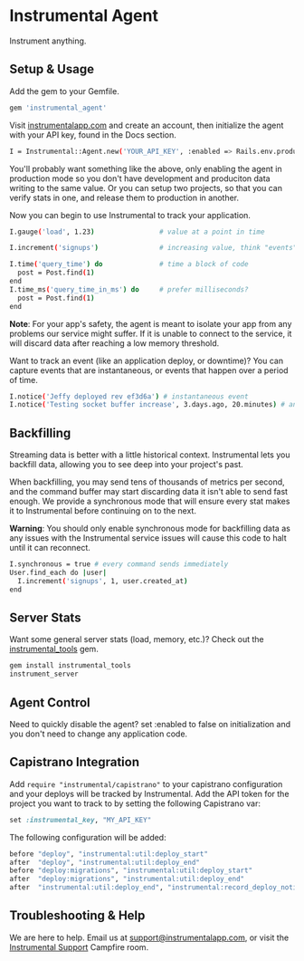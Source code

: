 # Instrumental Agent

Instrument anything.

## Setup & Usage

Add the gem to your Gemfile.

```sh
gem 'instrumental_agent'
```

Visit [instrumentalapp.com](instrumentalapp.com) and create an account,
then  initialize the agent with your API key, found in the Docs section.

```sh
I = Instrumental::Agent.new('YOUR_API_KEY', :enabled => Rails.env.production?)
```

You'll  probably want something like the above, only enabling the agent
in production mode so you don't have development and produciton data
writing to the same value. Or you can setup two projects, so that you
can verify stats in one, and release them to production in another.

Now you can begin to use Instrumental to track your application.

```sh
I.gauge('load', 1.23)                # value at a point in time

I.increment('signups')               # increasing value, think "events"

I.time('query_time') do              # time a block of code
  post = Post.find(1)
end
I.time_ms('query_time_in_ms') do     # prefer milliseconds?
  post = Post.find(1)
end
```

**Note**: For your app's safety, the agent is meant to isolate your app
from any problems our service might suffer. If it is unable to connect
to the service, it will discard data after reaching a low memory
threshold.

Want to track an event (like an application deploy, or downtime)? You can capture events that
are instantaneous, or events that happen over a period of time.

```sh
I.notice('Jeffy deployed rev ef3d6a') # instantaneous event
I.notice('Testing socket buffer increase', 3.days.ago, 20.minutes) # an event with a duration
```

## Backfilling

Streaming data is better with a little historical context. Instrumental
lets you  backfill data, allowing you to see deep into your project's
past.

When backfilling, you may send tens of thousands of metrics per
second, and the command buffer may start discarding data it isn't able
to send fast enough. We provide a synchronous mode that will ensure
every stat makes it to Instrumental before continuing on to the next.

**Warning**: You should only enable synchronous mode for backfilling
data as any issues with the Instrumental service issues will cause this
code to halt until it can reconnect.

```sh
I.synchronous = true # every command sends immediately
User.find_each do |user|
  I.increment('signups', 1, user.created_at)
end
```

## Server Stats

Want some general server stats (load, memory, etc.)? Check out the [instrumental_tools](https://github.com/fastestforward/instrumental_tools) gem.

```sh
gem install instrumental_tools
instrument_server
```

## Agent Control

Need to quickly disable the agent? set :enabled to false on
initialization and you don't need to change any application code.


## Capistrano Integration

Add `require "instrumental/capistrano"` to your capistrano configuration
and your deploys will be tracked by Instrumental.  Add the API token for
the project you want to track to by setting the following Capistrano var:

```ruby
set :instrumental_key, "MY_API_KEY"
```

The following configuration will be added:

```ruby
before "deploy", "instrumental:util:deploy_start"
after  "deploy", "instrumental:util:deploy_end"
before "deploy:migrations", "instrumental:util:deploy_start"
after  "deploy:migrations", "instrumental:util:deploy_end"
after  "instrumental:util:deploy_end", "instrumental:record_deploy_notice"
```

## Troubleshooting & Help

We are here to help. Email us at [support@instrumentalapp.com](mailto:support@instrumentalapp.com), or visit the [Instrumental Support](https://fastestforward.campfirenow.com/6b934) Campfire room.
